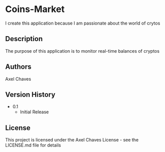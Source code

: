 # Coins-Market


I create this application because I am passionate about the world of crytos

## Description

The purpose of this application is to monitor real-time balances of cryptos


## Authors

Axel Chaves 


## Version History

* 0.1
    * Initial Release

## License

This project is licensed under the Axel Chaves License - see the LICENSE.md file for details

